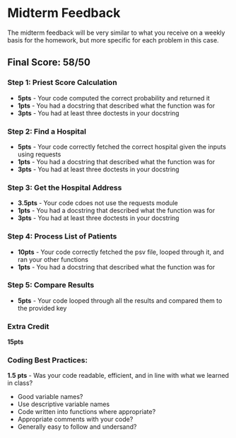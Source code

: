 # Midterm Feedback
The midterm feedback will be very similar to what you receive on a weekly basis for the homework, but more specific for each problem in this case.

## Final Score: 58/50


### Step 1: Priest Score Calculation
* **5pts** - Your code computed the correct probability and returned it
* **1pts** - You had a docstring that described what the function was for
* **3pts** - You had at least three doctests in your docstring

### Step 2: Find a Hospital
* **5pts** - Your code correctly fetched the correct hospital given the inputs using requests
* **1pts** - You had a docstring that described what the function was for
* **3pts** - You had at least three doctests in your docstring

### Step 3: Get the Hospital Address
* **3.5pts** - Your code cdoes not use the requests module
* **1pts** - You had a docstring that described what the function was for
* **3pts** - You had at least three doctests in your docstring

### Step 4: Process List of Patients
* **10pts** - Your code correctly fetched the psv file, looped through it, and ran your other functions
* **1pts** - You had a docstring that described what the function was for

### Step 5: Compare Results
* **5pts** - Your code looped through all the results and compared them to the provided key

### Extra Credit
**15pts**

### Coding Best Practices:
**1.5 pts** - Was your code readable, efficient, and in line with what we learned in class?
* Good variable names?
* Use descriptive variable names
* Code written into functions where appropriate?
* Appropriate comments with your code?
* Generally easy to follow and undersand?
